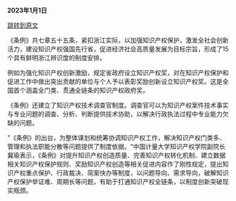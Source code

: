 **2023年1月1日**

[跳转到原文](https://gzw.jiaxing.gov.cn/art/2024/6/25/art_1229352810_2523521.html)

《条例》共七章五十五条，紧扣浙江实际，以加强知识产权保护，激发全社会创新活力，建设知识产权强国先行省，促进经济社会高质量发展为目标宗旨，形成了15个具有鲜明浙江辨识度的制度安排。

例如为强化知识产权创新激励，规定省政府设立知识产权奖，对在知识产权保护和促进工作中做出突出贡献的单位与个人予以表彰奖励创新设立知识产权奖。这是全国首个涵盖全门类、贯通全链条的知识产权政府奖。

《条例》还建立了知识产权技术调查官制度。调查官可以为知识产权案件技术事实与专业问题的调查、分析、判断提供技术协助，以解决行政执法过程中专业能力欠缺的问题。

"《条例》的出台，为整体谋划和统筹协调知识产权工作，解决知识产权门类多、管理和执法职能分散等问题提供了制度依据。"中国计量大学知识产权学院副院长冀瑜表示，《条例》对提升知识产权创造质量、完善知识产权转化机制、建立数据相关知识产权保护规则、奖励知识产权创造等相关促进内容作了刚性规定，提出知识产权重点保护、行政裁决、简案快办等制度，以问题导向、需求导向，破解知识产权保护举证难、周期长等问题，有助于打通知识产权全链条，以制度创新突破现实瓶颈。